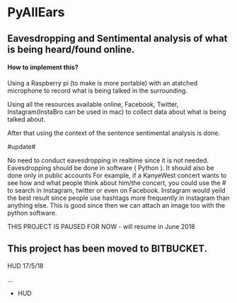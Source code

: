 # PyAllEars

## Eavesdropping and Sentimental analysis of what is being heard/found online.

#### How to implement this?

Using a Raspberry pi (to make is more portable) with an atatched microphone to record what is being talked in the surrounding.

Using all the resources available online, Facebook, Twitter, Instagram(InstaBro can be used in mac) to collect data about what is being talked about.

After that using the context of the sentence sentimental analysis is done.

#update#

No need to conduct eavesdropping in realtime since it is not needed.
Eavesdropping should be done in software ( Python ).
It should also be done only in public accounts
For example, if a KanyeWest concert wants to see how and what people think about him/the concert, you could use the # to search in Instagram, twitter or even on Facebook.
Instagram would yeild the best result since people use hashtags more frequently in instagram than anything else.
This is good since then we can attach an image too with the python software.

THIS PROJECT IS PAUSED FOR NOW - will resume in June 2018

## This project has been moved to BITBUCKET.

HUD 17/5/18

...



- HUD

